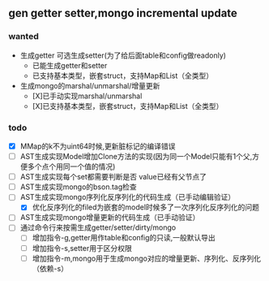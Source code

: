 ## gen getter setter,mongo incremental update
### wanted
- 生成getter 可选生成setter(为了给后面table和config做readonly)
    - 已能生成getter和setter
    - 已支持基本类型，嵌套struct，支持Map和List（全类型）
- 生成mongo的marshal/unmarshal/增量更新
    - [X]已手动实现marshal/unmarshal
    - [X]已支持基本类型，嵌套struct，支持Map和List（全类型）

### todo
- [X] MMap的k不为uint64时候,更新脏标记的编译错误
- [ ] AST生成实现Model增加Clone方法的实现(因为同一个Model只能有1个父,方便多个点个用同一个值的情况)
- [ ] AST生成实现每个set都需要判断是否 value已经有父节点了
- [ ] AST生成实现mongo的bson.tag检查
- [ ] AST生成实现mongo序列化反序列化的代码生成（已手动编辑验证）
    - [X] 优化反序列化的filed为嵌套的model时候多了一次序列化反序列化的问题
- [ ] AST生成实现mongo增量更新的代码生成（已手动验证）
- [ ] 通过命令行来按需生成getter/setter/dirty/mongo
    - [ ] 增加指令-g,getter用作table和config的只读,一般默认导出
    - [ ] 增加指令-s,setter用于区分权限
    - [ ] 增加指令-m,mongo用于生成mongo对应的增量更新、序列化、反序列化（依赖-s）